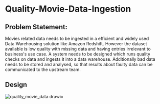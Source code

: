# Quality-Movie-Data-Ingestion

## Problem Statement:

Movies related data needs to be ingested in a efficient and widely used Data Warehousing solution like Amazon Redshift. However the dataset available is low quality with missing data and having entries irrelevant to business's use case. A system needs to be designed which runs quality checks on data and ingests it into a data warehouse. Additionally bad data needs to be stored and analysed, so that results about faulty data can be communicated to the upstream team.

## Design

![quality_movie_data drawio](https://github.com/DS-v/Quality-Movie-Data-Ingestion/assets/59478620/9285ec61-ebca-4793-a5fc-c4267fc976a9)
